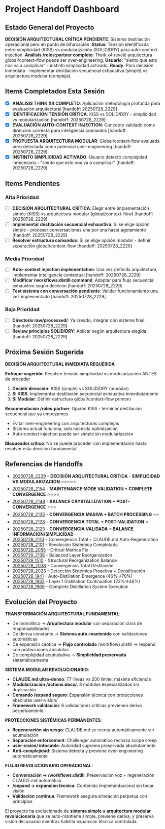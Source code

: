 # Project Handoff Dashboard

## Estado General del Proyecto

**DECISIÓN ARQUITECTURAL CRÍTICA PENDIENTE**: Sistema destilación operacional pero en punto de bifurcación. **Status**: Tensión identificada entre simplicidad (KISS) vs modularización (SOLID/DRY) para auto-context injection. **Análisis /roles:partner completo**: Think x4 reveló arquitectura global/context-flow puede ser over-engineering. **Usuario**: "siento que esto nos va a complicar" - instinto simplicidad activado. **Ready**: Para decisión inmediata - implementar destilación secuencial exhaustiva (simple) vs arquitectura modular (compleja).

## Items Completados Esta Sesión

- [x] **ANÁLISIS THINK X4 COMPLETO**: Aplicación metodología profunda para evaluación arquitectural [handoff: 20250728_2229]
- [x] **IDENTIFICACIÓN TENSIÓN CRÍTICA**: KISS vs SOLID/DRY - simplicidad vs modularización [handoff: 20250728_2229]
- [x] **EVALUACIÓN AUTO-CONTEXT INJECTION**: Concepto validado como dirección correcta para inteligencia comandos [handoff: 20250728_2229]
- [x] **PROPUESTA ARQUITECTURA MODULAR**: Global/context-flow evaluada pero detectada como potencial over-engineering [handoff: 20250728_2229]
- [x] **INSTINTO SIMPLICIDAD ACTIVADO**: Usuario detectó complejidad innecesaria - "siento que esto nos va a complicar" [handoff: 20250728_2229]

## Items Pendientes

### Alta Prioridad
- [ ] **DECISIÓN ARQUITECTURAL CRÍTICA**: Elegir entre implementación simple (KISS) vs arquitectura modular (global/context-flow) [handoff: 20250728_2229]
- [ ] **Implementar destilación secuencial exhaustiva**: Si se elige opción simple - procesar conversaciones una por una hasta agotamiento [handoff: 20250728_2229]
- [ ] **Resolver estructura comandos**: Si se elige opción modular - definir separación global/context-flow [handoff: 20250728_2229]

### Media Prioridad
- [ ] **Auto-context injection implementation**: Una vez definida arquitectura, implementar inteligencia contextual [handoff: 20250728_2229]
- [ ] **Modificar /workflows:distill command**: Adaptar para flujo secuencial exhaustivo según decisión [handoff: 20250728_2229]
- [ ] **Test sistema con conversación pendiente**: Validar funcionamiento una vez implementado [handoff: 20250728_2229]

### Baja Prioridad  
- [ ] **Directorio raw/processed/**: Ya creado, integrar con sistema final [handoff: 20250728_2229]
- [ ] **Review principios SOLID/DRY**: Aplicar según arquitectura elegida [handoff: 20250728_2229]

## Próxima Sesión Sugerida

**DECISIÓN ARQUITECTURAL INMEDIATA REQUERIDA**

**Enfoque sugerido**: Resolver tensión simplicidad vs modularización ANTES de proceder
1. **Decidir dirección**: KISS (simple) vs SOLID/DRY (modular)
2. **Si KISS**: Implementar destilación secuencial exhaustiva inmediatamente
3. **Si Modular**: Definir estructura global/context-flow primero

**Recomendación /roles:partner**: Opción KISS - terminar destilación secuencial que ya empezamos
- Evitar over-engineering con arquitecturas complejas
- Sistema actual funciona, solo necesita optimización
- Auto-context injection puede ser simple sin modularización

**Bloqueador crítico**: No se puede proceder con implementación hasta resolver esta decisión fundamental.

## Referencias de Handoffs

- [20250728_2229](20250728_2229_arquitectura-destilacion-vs-simplicidad-decision.md) - **DECISIÓN ARQUITECTURAL CRÍTICA - SIMPLICIDAD VS MODULARIZACIÓN** ⭐⭐⭐⭐⭐
- [20250728_2154](20250728_2154_distillation-maintenance-convergence.md) - **MAINTENANCE MODE VALIDATION + COMPLETE CONVERGENCE** ⭐⭐⭐⭐
- [20250728_2148](20250728_2148_distillation-convergence-balance-crystallization.md) - **BALANCE CRYSTALLIZATION + POST-CONVERGENCE** ⭐⭐⭐
- [20250728_2135](20250728_2135_destilacion-convergencia-masiva-automatica.md) - **CONVERGENCIA MASIVA + BATCH PROCESSING** ⭐⭐
- [20250728_2128](20250728_2128_destilacion-convergencia-total-post-validation.md) - **CONVERGENCIA TOTAL + POST-VALIDATION** ⭐
- [20250728_2123](20250728_2123_destillation-convergence-validated.md) - **CONVERGENCIA VALIDADA + BALANCE INFORMACIÓN/SIMPLICIDAD**
- [20250728_2110](20250728_2110_complete-distillation-convergence-claude-regeneration.md) - Convergencia Total + CLAUDE.md Auto-Regeneration  
- [20250728_2101](20250728_2101_systemic-revolution-modular-architecture.md) - Revolución Sistémica Completada
- [20250728_2055](20250728_2055_invalid-metrics-hybrid-detection-fix.md) - Critical Metrics Fix
- [20250729_2138](20250729_2138_balanced-layer-reorganization.md) - Balanced Layer Reorganization
- [20250729_1510](20250729_1510_structural-reorganization-balance.md) - Structural Reorganization Balance  
- [20250728_2038](20250728_2038_complete-distillation-convergence.md) - Convergencia Total Destilación
- [20250728_2023](20250728_2023_systemic-detection-densification.md) - Detección Sistémica Proactiva + Densificación
- [20250728_1941](20250728_1941_auto-distillation-continuation.md) - Auto-Distillation Emergence (46%→70%)
- [20250728_1932](20250728_1932_layer1-distillation-continuation.md) - Layer 1 Distillation Continuation (23%→46%)
- [20250728_1909](20250728_1909_distillation-system-execution.md) - Complete Distillation System Execution

## Evolución del Proyecto

**TRANSFORMACIÓN ARQUITECTURAL FUNDAMENTAL**:
- De monolítico → **Arquitectura modular** con separación clara de responsabilidades
- De deriva constante → **Sistema auto-mantenido** con validaciones automáticas
- De expansión caótica → **Flujo controlado** /workflows:distill → /expand con protecciones absolutas
- De complejidad acumulativa → **Simplicidad preservada** sistemáticamente

**SISTEMA MODULAR REVOLUCIONARIO**:
- **CLAUDE.md ultra-denso**: 77 líneas vs 200 límite, máxima eficiencia
- **Modularización /actions:docs/**: 8 módulos especializados sin duplicación
- **Comando /expand seguro**: Expansión técnica con protecciones absolutas user-vision/
- **Framework validación**: 6 validaciones críticas previenen deriva perpetuamente

**PROTECCIONES SISTÉMICAS PERMANENTES**:
- **Regeneración sin sesgo**: CLAUDE.md se recrea automáticamente sin acumulación
- **Separación enforcement**: Challenger automático rechaza scope creep
- **user-vision/ intocable**: Autoridad suprema preservada absolutamente
- **Anti-complejidad**: Sistema detecta y previene over-engineering automáticamente

**FLUJO REVOLUCIONARIO OPERACIONAL**:
- **Conversación → /workflows:distill**: Preservación voz + regeneración CLAUDE.md automática
- **/expand → expansión técnica**: Contenido implementacional sin tocar visión  
- **Validación continua**: Framework asegura alineación perpetua con principios

El proyecto ha evolucionado de **sistema simple** a **arquitectura modular revolucionaria** que se auto-mantiene simple, previene deriva, y preserva visión del usuario mientras habilita expansión técnica controlada.